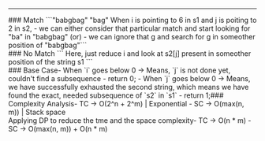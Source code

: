 <br>
<hr>
​
### Match
```
​
"babgbag"
"bag"
When i is pointing to 6 in s1 and j is poiting to 2 in s2,
- we can either consider that particular match and start looking for "ba" in "babgbag" (or)
- we can ignore that g and search for g in someother position of "babgbag"
​
```
​
<br>
​
### No Match
```
Here, just reduce i and look at s2[j] present in someother position of the string s1
```
​
<br>
​
### Base Case
​
- When `i` goes below 0 -> Means, `j` is not done yet, couldn't find a subsequence
- return 0;
- When `j` goes below 0 -> Means, we have successfully exhausted the second string, which means we have found the exact, needed subsequence of `s2` in `s1`
- return 1;
​
### Complexity Analysis
​
- TC -> O(2^n + 2^m) | Exponential
- SC -> O(max(n, m)) | Stack space
​
<br>
​
Applying DP to reduce the tme and the space complexity
​
- TC -> O(n * m)
- SC -> O(max(n, m)) + O(n * m)
